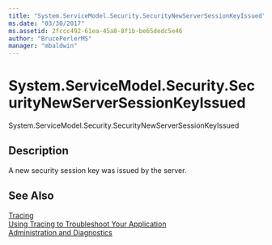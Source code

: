 ```yaml
---
title: "System.ServiceModel.Security.SecurityNewServerSessionKeyIssued"
ms.date: "03/30/2017"
ms.assetid: 2fccc492-61ea-45a8-8f1b-be65dedc5e46
author: "BrucePerlerMS"
manager: "mbaldwin"
---
```

# System.ServiceModel.Security.SecurityNewServerSessionKeyIssued
System.ServiceModel.Security.SecurityNewServerSessionKeyIssued  
  
## Description  
 A new security session key was issued by the server.  
  
## See Also  
 [Tracing](../../../../../docs/framework/wcf/diagnostics/tracing/index.md)  
 [Using Tracing to Troubleshoot Your Application](../../../../../docs/framework/wcf/diagnostics/tracing/using-tracing-to-troubleshoot-your-application.md)  
 [Administration and Diagnostics](../../../../../docs/framework/wcf/diagnostics/index.md)
